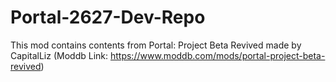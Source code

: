 # Portal-2627-Dev-Repo
This mod contains contents from Portal: Project Beta Revived made by CapitalLiz (Moddb Link: https://www.moddb.com/mods/portal-project-beta-revived)
